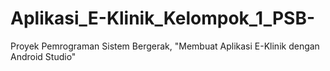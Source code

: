 # Aplikasi_E-Klinik_Kelompok_1_PSB-
Proyek Pemrograman Sistem Bergerak, "Membuat Aplikasi E-Klinik dengan Android Studio"

